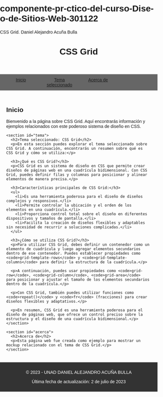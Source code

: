 # componente-pr-ctico-del-curso-Dise-o-de-Sitios-Web-301122
CSS Grid. Daniel Alejandro Acuña Bulla 
<!DOCTYPE html>
<html>
<head>
  <title>CSS Grid - Mockup</title>
  <style>
    /* Estilos para el cuerpo de la página */
    body {
      font-family: Arial, sans-serif;
      margin: 0;
      padding: 0;
    }
    
    /* Estilos para el encabezado */
    header {
      background-color: #333;
      color: #fff;
      padding: 20px;
      text-align: center;
    }
    
    /* Estilos para la barra de navegación */
    nav {
      background-color: #666;
      padding: 10px;
    }
    
    nav ul {
      list-style-type: none;
      margin: 0;
      padding: 0;
      display: grid;
      grid-template-columns: repeat(4, 1fr);
      gap: 10px;
    }
    
    nav ul li {
      text-align: center;
    }
    
    /* Estilos para la sección principal */
    main {
      padding: 20px;
    }
    
    /* Estilos para el pie de página */
    footer {
      background-color: #333;
      color: #fff;
      padding: 10px;
      text-align: center;
    }
  </style>
</head>
<body>
  <header>
    <h1>CSS Grid</h1>
  </header>
  
  <nav>
    <ul>
      <li><a href="#inicio">Inicio</a></li>
      <li><a href="#tema">Tema seleccionado</a></li>
      <li><a href="#acerca">Acerca de</a></li>
    </ul>
  </nav>
  
  <main>
    <section id="inicio">
      <h2>Inicio</h2>
      <p>Bienvenido a la página sobre CSS Grid. Aquí encontrarás información y ejemplos relacionados con este poderoso sistema de diseño en CSS.</p>
    </section>
    
    <section id="tema">
      <h2>Tema seleccionado: CSS Grid</h2>
      <p>En esta sección puedes explorar el tema seleccionado sobre CSS Grid. A continuación, encontrarás un resumen sobre qué es CSS Grid y cómo se utiliza:</p>
      
      <h3>¿Qué es CSS Grid?</h3>
      <p>CSS Grid es un sistema de diseño en CSS que permite crear diseños de páginas web en una cuadrícula bidimensional. Con CSS Grid, puedes definir filas y columnas para posicionar y alinear elementos de manera precisa.</p>
      
      <h3>Características principales de CSS Grid:</h3>
      <ul>
        <li>Es una herramienta poderosa para el diseño de diseños complejos y responsivos.</li>
        <li>Permite controlar la ubicación y el orden de los elementos en una cuadrícula.</li>
        <li>Proporciona control total sobre el diseño en diferentes dispositivos y tamaños de pantalla.</li>
        <li>Facilita la creación de diseños flexibles y adaptables sin necesidad de recurrir a soluciones complicadas.</li>
      </ul>
      
      <h3>¿Cómo se utiliza CSS Grid?</h3>
      <p>Para utilizar CSS Grid, debes definir un contenedor como un elemento de cuadrícula y luego agregar elementos secundarios dentro de ese contenedor. Puedes establecer propiedades como <code>grid-template-rows</code> y <code>grid-template-columns</code> para definir la estructura de la cuadrícula.</p>
      
      <p>A continuación, puedes usar propiedades como <code>grid-row</code>, <code>grid-column</code>, <code>grid-area</code> para posicionar y ajustar el tamaño de los elementos secundarios dentro de la cuadrícula.</p>
      
      <p>Con CSS Grid, también puedes utilizar funciones como <code>repeat()</code> y <code>fr</code> (fracciones) para crear diseños flexibles y adaptativos.</p>
      
      <p>En resumen, CSS Grid es una herramienta poderosa para el diseño de páginas web, que ofrece un control preciso sobre la estructura y el diseño de una cuadrícula bidimensional.</p>
    </section>
    
    <section id="acerca">
      <h2>Acerca de</h2>
      <p>Esta página web fue creada como ejemplo para mostrar un mockup relacionado con el tema de CSS Grid.</p>
    </section>
  </main>
  
  <footer>
    <p>&copy; 2023 - UNAD DANIEL ALEJANDRO ACUÑA BULLA </p>
    <p>Última fecha de actualización: 2 de julio de 2023</p>
  </footer>
</body>
</html>
